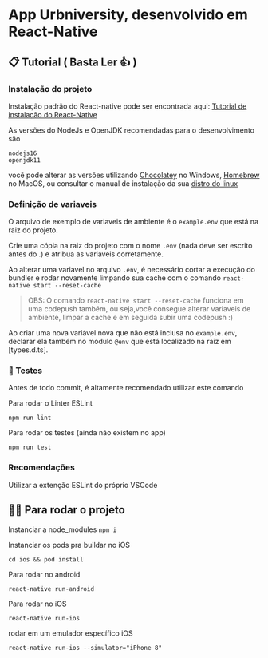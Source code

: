 # App Urbniversity, desenvolvido em React-Native

## 📋 Tutorial ( Basta Ler 👍 )

### Instalação do projeto

Instalação padrão do React-native pode ser encontrada aqui: [Tutorial de instalação do React-Native](https://reactnative.dev/docs/environment-setup)

As versões do NodeJs e OpenJDK recomendadas para o desenvolvimento são

```
nodejs16
openjdk11
```

você pode alterar as versões utilizando [Chocolatey](https://chocolatey.org/) no Windows, [Homebrew](https://brew.sh/) no MacOS, ou consultar o manual de instalação da sua [distro do linux](https://nodejs.org/en/download/package-manager/) 

### Definição de variaveis
O arquivo de exemplo de variaveis de ambiente é o `example.env` que está na raiz do projeto. 

Crie uma cópia na raiz do projeto com o nome `.env` (nada deve ser escrito antes do .) e atribua as variaveis corretamente.

Ao alterar uma variavel no arquivo `.env`, é necessário cortar a execução do bundler e rodar novamente limpando sua cache com o comando `react-native start --reset-cache`

>OBS: O comando `react-native start --reset-cache` funciona em uma codepush também, ou seja,você consegue alterar variaveis de ambiente, limpar a cache e em seguida subir uma codepush :)

Ao criar uma nova variável nova que não está inclusa no `example.env`, declarar ela também no modulo `@env` que está localizado na raiz em [types.d.ts].


### 🧪 Testes

Antes de todo commit, é altamente recomendado utilizar este comando

Para rodar o Linter ESLint

` npm run lint `

Para rodar os testes (ainda não existem no app)

` npm run test `

### Recomendações

Utilizar a extenção ESLint do próprio VSCode


## 🏃‍♂️ Para rodar o projeto
Instanciar a node_modules
`npm i`

Instanciar os pods pra buildar no iOS

`cd ios && pod install`

Para rodar no android

`react-native run-android`

Para rodar no iOS

`react-native run-ios`

rodar em um emulador específico iOS

`react-native run-ios --simulator="iPhone 8"`
